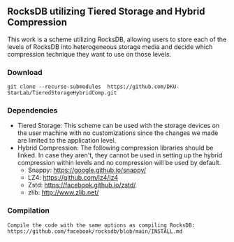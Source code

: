 ## RocksDB utilizing Tiered Storage and Hybrid Compression
This work is a scheme utilizing RocksDB, allowing users to store each of the levels of RocksDB into heterogeneous storage media and decide which compression technique they want to use on those levels.

### Download
```
git clone --recurse-submodules  https://github.com/DKU-StarLab/TieredStorageHybridComp.git
```

### Dependencies
- Tiered Storage: This scheme can be used with the storage devices on the user machine with no customizations since the changes we made are limited to the application level.
- Hybrid Compression: The following compression libraries should be linked. In case they aren't, they cannot be used in setting up the hybrid compression within levels and no compression will be used by default.
  - Snappy: https://google.github.io/snappy/
  - LZ4: https://github.com/lz4/lz4
  - Zstd: https://facebook.github.io/zstd/
  - zlib: http://www.zlib.net/

### Compilation
```
Compile the code with the same options as compiling RocksDB: 
https://github.com/facebook/rocksdb/blob/main/INSTALL.md

```


